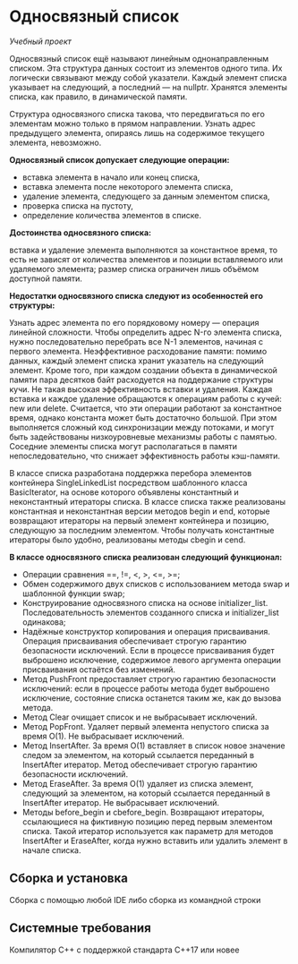 # **Односвязный список**
*Учебный проект*

Односвязный список ещё называют линейным однонаправленным списком. Эта структура данных состоит из элементов одного типа. Их логически связывают между собой указатели. Каждый элемент списка указывает на следующий, а последний — на nullptr. Хранятся элементы списка, как правило, в динамической памяти.

Структура односвязного списка такова, что передвигаться по его элементам можно только в прямом направлении. Узнать адрес предыдущего элемента, опираясь лишь на содержимое текущего элемента, невозможно.

**Односвязный список допускает следующие операции:**
- вставка элемента в начало или конец списка,
- вставка элемента после некоторого элемента списка,
- удаление элемента, следующего за данным элементом списка,
- проверка списка на пустоту,
- определение количества элементов в списке.

**Достоинства односвязного списка:**

вставка и удаление элемента выполняются за константное время, то есть не зависят от количества элементов и позиции вставляемого или удаляемого элемента;
размер списка ограничен лишь объёмом доступной памяти.

**Недостатки односвязного списка следуют из особенностей его структуры:**

Узнать адрес элемента по его порядковому номеру — операция линейной сложности. Чтобы определить адрес N-го элемента списка, нужно последовательно перебрать все N-1 элементов, начиная с первого элемента.
Неэффективное расходование памяти: помимо данных, каждый элемент списка хранит указатель на следующий элемент. Кроме того, при каждом создании объекта в динамической памяти пара десятков байт расходуется на поддержание структуры кучи.
Не такая высокая эффективность вставки и удаления. Каждая вставка и каждое удаление обращаются к операциям работы с кучей: new или delete. Считается, что эти операции работают за константное время, однако константа может быть достаточно большой. При этом выполняется сложный код синхронизации между потоками, и могут быть задействованы низкоуровневые механизмы работы с памятью.
Соседние элементы списка могут располагаться в памяти непоследовательно, что снижает эффективность работы кэш-памяти.


В классе списка разработана поддержка перебора элементов контейнера SingleLinkedList посредством шаблонного класса BasicIterator, на основе которого объявлены константный и неконстантный итераторы списка.
В классе списка также реализованы константная и неконстантная версии методов begin и end, которые возвращают итераторы на первый элемент контейнера и позицию, следующую за последним элементом. Чтобы получать константные итераторы было удобно, реализованы методы cbegin и cend.


**В классе односвязного списка реализован следующий функционал:**
- Операции сравнения ==, !=, <, >, <=, >=;
- Обмен содержимого двух списков с использованием метода swap и шаблонной функции swap;
- Конструирование односвязного списка на основе initializer_list. Последовательность элементов созданного списка и initializer_list одинакова;
- Надёжные конструктор копирования и операция присваивания. Операция присваивания обеспечивает строгую гарантию безопасности исключений. Если в процессе присваивания будет выброшено исключение, содержимое левого аргумента операции присваивания остаётся без изменений.
- Метод PushFront предоставляет строгую гарантию безопасности исключений: если в процессе работы метода будет выброшено исключение, состояние списка останется таким же, как до вызова метода.
- Метод Clear очищает список и не выбрасывает исключений.
- Метод PopFront. Удаляет первый элемента непустого списка за время O(1). Не выбрасывает исключений.
- Метод InsertAfter. За время O(1) вставляет в список новое значение следом за элементом, на который ссылается переданный в InsertAfter итератор. Метод обеспечивает строгую гарантию безопасности исключений.
- Метод EraseAfter. За время O(1) удаляет из списка элемент, следующий за элементом, на который ссылается переданный в InsertAfter итератор. Не выбрасывает исключений.
- Методы before_begin и cbefore_begin. Возвращают итераторы, ссылающиеся на фиктивную позицию перед первым элементом списка. Такой итератор используется как параметр для методов InsertAfter и EraseAfter, когда нужно вставить или удалить элемент в начале списка.

## Сборка и установка
Сборка с помощью любой IDE либо сборка из командной строки

## Системные требования
Компилятор С++ с поддержкой стандарта C++17 или новее
